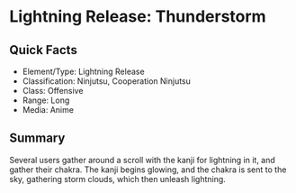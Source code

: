 # Lightning Release: Thunderstorm

## Quick Facts
- Element/Type: Lightning Release
- Classification: Ninjutsu, Cooperation Ninjutsu
- Class: Offensive
- Range: Long
- Media: Anime

## Summary
Several users gather around a scroll with the kanji for lightning in it, and gather their chakra. The kanji begins glowing, and the chakra is sent to the sky, gathering storm clouds, which then unleash lightning.
